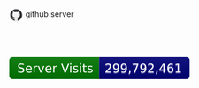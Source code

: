 <p><img src="/fluidicon.png" style="padding;width: 5%; vertical-align:middle;margin:50px 0px"></img>
github server</p>
<div />
<img src="https://github.com/miguelkarloromero/miguelkarloromero.github.io/blob/main/servervisit.svg"></img>
